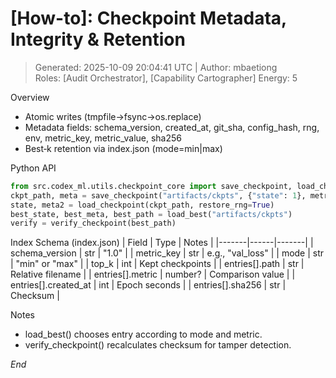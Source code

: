 # [How-to]: Checkpoint Metadata, Integrity & Retention  
> Generated: 2025-10-09 20:04:41 UTC | Author: mbaetiong  
Roles: [Audit Orchestrator], [Capability Cartographer]  Energy: 5

Overview
- Atomic writes (tmpfile→fsync→os.replace)
- Metadata fields: schema_version, created_at, git_sha, config_hash, rng, env, metric_key, metric_value, sha256
- Best‑k retention via index.json (mode=min|max)

Python API
```python
from src.codex_ml.utils.checkpoint_core import save_checkpoint, load_checkpoint, load_best, verify_checkpoint
ckpt_path, meta = save_checkpoint("artifacts/ckpts", {"state": 1}, metric_value=0.123, metric_key="val_loss", mode="min", top_k=3)
state, meta2 = load_checkpoint(ckpt_path, restore_rng=True)
best_state, best_meta, best_path = load_best("artifacts/ckpts")
verify = verify_checkpoint(best_path)
```

Index Schema (index.json)
| Field | Type | Notes |
|-------|------|-------|
| schema_version | str | "1.0" |
| metric_key | str | e.g., "val_loss" |
| mode | str | "min" or "max" |
| top_k | int | Kept checkpoints |
| entries[].path | str | Relative filename |
| entries[].metric | number? | Comparison value |
| entries[].created_at | int | Epoch seconds |
| entries[].sha256 | str | Checksum |

Notes
- load_best() chooses entry according to mode and metric.
- verify_checkpoint() recalculates checksum for tamper detection.

*End*